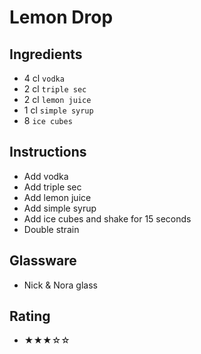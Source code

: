 # Lemon Drop

## Ingredients
- 4 cl `vodka`
- 2 cl `triple sec`
- 2 cl `lemon juice`
- 1 cl `simple syrup`
- 8 `ice cubes`

## Instructions
- Add vodka
- Add triple sec
- Add lemon juice
- Add simple syrup
- Add ice cubes and shake for 15 seconds
- Double strain

## Glassware
- Nick & Nora glass

## Rating
- ★★★☆☆